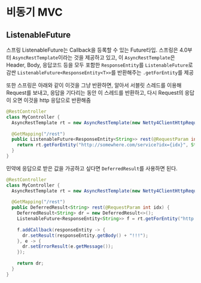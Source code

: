 # 비동기 MVC

## ListenableFuture<T>
스프링 ListenableFuture는 Callback을 등록할 수 있는 Future타입.
스프링은 4.0부터 `AsyncRestTemplate`이라는 것을 제공하고 있고, 이 `AsyncRestTemplate`은 Header, Body, 응답코드 등을 모두 포함한 `ResponseEntity`를
`ListenableFuture`로 감싼 `ListenableFuture<ResponseEntity<T>>`를 반환해주는 `.getForEntity`를 제공

또한 스프링은 아래와 같이 이것을 그냥 반환하면, 
알아서 서블릿 스레드를 이용해 Request를 보내고, 응답을 기다리는 동안 이 스레드를 반환하고, 다시 Request의 응답이 오면 이것을 http 응답으로 반환해줌
```java
@RestController
class MyController {
  AsyncRestTemplate rt = new AsyncRestTemplate(new Netty4ClientHttpRequestFactory(new NioEventLoopGroup(1)));
  
  @GetMapping("/rest")
  public ListenableFuture<ResponseEntity<String>> rest(@RequestParam int idx) {
    return rt.getForEntity("http://somewhere.com/service?idx={idx}", String.class, idx);
  }
}
```

민약에 응답으로 받은 값을 가공하고 싶다면 `DeferredResult`를 사용하면 된다.
```java
@RestController
class MyController {
  AsyncRestTemplate rt = new AsyncRestTemplate(new Netty4ClientHttpRequestFactory(new NioEventLoopGroup(1)));
  
  @GetMapping("/rest")
  public DeferredResult<String> rest(@RequestParam int idx) {
    DeferredResult<String> dr = new DeferredResult<>();
    ListenableFuture<ResponseEntity<String>> f = rt.getForEntity("http://somewhere.com/service?idx={idx}", String.class, idx);
    
    f.addCallback(responseEntity -> {
      dr.setResult(responseEntity.getBody() + "!!!");
    }, e -> {
      dr.setErrorResult(e.getMessage());
    });
    
    return dr;
  }
}
```



